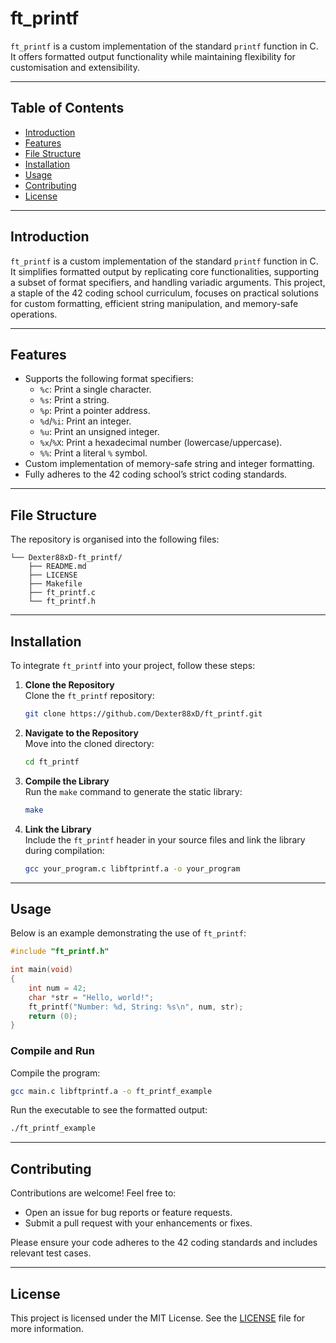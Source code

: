 # ft_printf

`ft_printf` is a custom implementation of the standard `printf` function in C. It offers formatted output functionality while maintaining flexibility for customisation and extensibility.

---

## Table of Contents
- [Introduction](#introduction)
- [Features](#features)
- [File Structure](#file-structure)
- [Installation](#installation)
- [Usage](#usage)
- [Contributing](#contributing)
- [License](#license)

---

## Introduction

`ft_printf` is a custom implementation of the standard `printf` function in C. It simplifies formatted output by replicating core functionalities, supporting a subset of format specifiers, and handling variadic arguments. This project, a staple of the 42 coding school curriculum, focuses on practical solutions for custom formatting, efficient string manipulation, and memory-safe operations.

---

## Features

- Supports the following format specifiers:
  - `%c`: Print a single character.
  - `%s`: Print a string.
  - `%p`: Print a pointer address.
  - `%d`/`%i`: Print an integer.
  - `%u`: Print an unsigned integer.
  - `%x`/`%X`: Print a hexadecimal number (lowercase/uppercase).
  - `%%`: Print a literal `%` symbol.
- Custom implementation of memory-safe string and integer formatting.
- Fully adheres to the 42 coding school’s strict coding standards.

---

## File Structure

The repository is organised into the following files:

    └── Dexter88xD-ft_printf/
        ├── README.md
        ├── LICENSE
        ├── Makefile
        ├── ft_printf.c
        └── ft_printf.h

---

## Installation

To integrate `ft_printf` into your project, follow these steps:

1. **Clone the Repository**  
   Clone the `ft_printf` repository:  
   ```bash
   git clone https://github.com/Dexter88xD/ft_printf.git
   ```

2. **Navigate to the Repository**  
   Move into the cloned directory:  
   ```bash
   cd ft_printf
   ```

3. **Compile the Library**  
   Run the `make` command to generate the static library:  
   ```bash
   make
   ```

4. **Link the Library**  
   Include the `ft_printf` header in your source files and link the library during compilation:  
   ```bash
   gcc your_program.c libftprintf.a -o your_program
   ```

---

## Usage

Below is an example demonstrating the use of `ft_printf`:

```c
#include "ft_printf.h"

int main(void)
{
    int num = 42;
    char *str = "Hello, world!";
    ft_printf("Number: %d, String: %s\n", num, str);
    return (0);
}
```

### Compile and Run
Compile the program:
```bash
gcc main.c libftprintf.a -o ft_printf_example
```

Run the executable to see the formatted output:
```bash
./ft_printf_example
```

---

## Contributing

Contributions are welcome! Feel free to:  
- Open an issue for bug reports or feature requests.  
- Submit a pull request with your enhancements or fixes.  

Please ensure your code adheres to the 42 coding standards and includes relevant test cases.

---

## License

This project is licensed under the MIT License. See the [LICENSE](LICENSE) file for more information.
